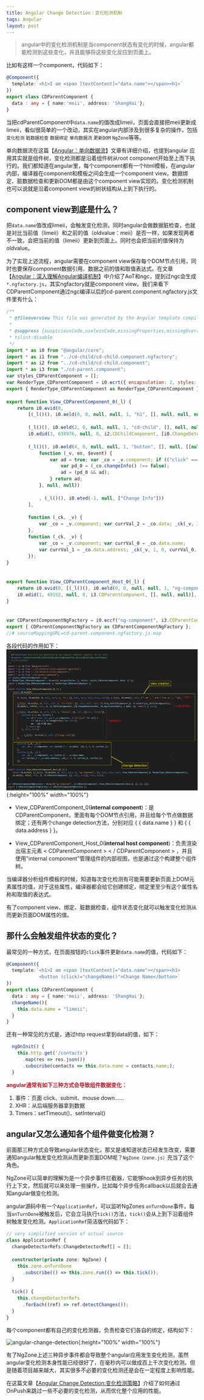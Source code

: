 ```yaml
---
title: Angular Change Detection：变化检测机制
tags: Angular
layout: post
---
```


<blockquote>
<p>
angular中的变化检测机制是当component状态有变化的时候，angular都能检测到这些变化，并且能够将这些变化反应到页面上。
</p>
</blockquote>

比如有这样一个component，代码如下：

```ts
@Component({
  template:`<h1>I am <span [textContent]="data.name"></span><h1>`
})
export class CDParentComponent {
  data : any = { name:'meii', address: 'ShangHai'};
}
```

当把cdParentComponent中```data.name```的值改成limeii，页面会直接把meii更新成limeii，看似很简单的一个改动，其实在angular内部涉及到很多复杂的操作，包括```变化检测``` ```脏数据检查``` ```数据绑定``` ```单向数据流``` ```更新DOM``` ```NgZone```等等。


单向数据流在这篇【[Angular：单向数据流](https://limeii.github.io/2019/06/angular-unidirectional-data-flow/)】文章有详细介绍，也提到angular 应用其实就是组件树，变化检测都是沿着组件树从root component开始至上而下执行的。我们都知道在angular里，每个component都有一个html模板，在angular内部，编译器在component和模板之间会生成一个component view。数据绑定、脏数据检查和更新DOM都是由这个component view实现的。变化检测机制也可以说就是沿着component view的树状结构从上到下执行的。


## component view到底是什么？


把```data.name```值改成limeii，会触发变化检测，同时angular会做数据脏检查，也就是对比当前值（limeii）和之前的值（oldvalue：meii）是否一样，如果发现两者不一致，会把当前的值（limeii）更新到页面上。同时也会把当前的值保持为oldvalue。


为了实现上述流程，angular需要在component view保存每个DOM节点引用，同时也要保存component数据引用、数据之前的值和取值表达式。在文章【[Angular：深入理解Angular编译机制](https://limeii.github.io/2019/08/angular-compiler/)】中介绍了AoT和ngc，提到过ngc会生成```*.ngfactory.js```，其实ngfactory就是component view。我们来看下CDParentComponent通过ngc编译以后的cd-parent.component.ngfactory.js文件里有什么：

```js
/**
 * @fileoverview This file was generated by the Angular template compiler. Do not edit.
 *
 * @suppress {suspiciousCode,uselessCode,missingProperties,missingOverride,checkTypes}
 * tslint:disable
 */
import * as i0 from "@angular/core";
import * as i1 from "../cd-child/cd-child.component.ngfactory";
import * as i2 from "../cd-child/cd-child.component";
import * as i3 from "./cd-parent.component";
var styles_CDParentComponent = [];
var RenderType_CDParentComponent = i0.ɵcrt({ encapsulation: 2, styles: styles_CDParentComponent, data: {} });
export { RenderType_CDParentComponent as RenderType_CDParentComponent };

export function View_CDParentComponent_0(_l) {
    return i0.ɵvid(0,
        [(_l()(), i0.ɵeld(0, 0, null, null, 1, "h1", [], null, null, null, null, null)), (_l()(), i0.ɵted(1, null, ["I am ", " and I live in ", ""])),

        (_l()(), i0.ɵeld(2, 0, null, null, 1, "cd-child", [], null, null, null, i1.View_CDChildComponent_0, i1.RenderType_CDChildComponent)),
        i0.ɵdid(3, 638976, null, 0, i2.CDChildComponent, [i0.ChangeDetectorRef, i0.ApplicationRef], { data: [0, "data"] }, null),

        (_l()(), i0.ɵeld(4, 0, null, null, 1, "button", [], null, [[null, "click"]],
            function (_v, en, $event) {
                var ad = true; var _co = _v.component; if (("click" === en)) {
                    var pd_0 = (_co.changeInfo() !== false);
                    ad = (pd_0 && ad);
                } return ad;
            }, null, null))

            , (_l()(), i0.ɵted(-1, null, ["Change Info"]))
        ],
        
        function (_ck, _v) {
            var _co = _v.component; var currVal_2 = _co.data; _ck(_v, 3, 0, currVal_2);
        },
        function (_ck, _v) {
            var _co = _v.component; var currVal_0 = _co.data.name;
            var currVal_1 = _co.data.address; _ck(_v, 1, 0, currVal_0, currVal_1);
        });
}


export function View_CDParentComponent_Host_0(_l) {
    return i0.ɵvid(0, [(_l()(), i0.ɵeld(0, 0, null, null, 1, "ng-component", [], null, null, null, View_CDParentComponent_0, RenderType_CDParentComponent)),
    i0.ɵdid(1, 49152, null, 0, i3.CDParentComponent, [], null, null)], null, null);
}


var CDParentComponentNgFactory = i0.ɵccf("ng-component", i3.CDParentComponent, View_CDParentComponent_Host_0, {}, {}, []);
export { CDParentComponentNgFactory as CDParentComponentNgFactory };
//# sourceMappingURL=cd-parent.component.ngfactory.js.map
```
各段代码的作用如下：
![angular-change-detection](/assets/images/posts/angular/angular-change-detection06.png){:height="100%" width="100%"}

- View_CDParentComponent_0(**internal component**)：是CDParentComponent，里面有每个DOM节点引用，并且给每个节点做数据绑定；还有两个change detection方法，分别对应 { { data.name } } 和  { { data.address } }。

- View_CDParentComponent_Host_0(**internal host component**)：负责渲染出宿主元素 < CDParentComponent > < / CDParentComponent > ，并且使用"internal component"管理组件的内部视图，也是通过这个构建整个组件树。


当编译器分析组件模板的时候，知道每次变化检测有可能需要更新页面上DOM元素属性的值，对于这些属性，编译器都会给它创建绑定，绑定里至少有这个属性名称和取值的表达式。


有了component view、绑定、脏数据检查，组件状态变化就可以触发变化检测从而更新页面DOM属性的值。


## 那什么会触发组件状态的变化？


最常见的一种方式，在页面按钮的```click```事件更新```data.name```的值，代码如下：

```ts
@Component({
  template:`<h1>I am <span [textContent]="data.name"></span><h1>
            <button (click)="changeName()">Change Name</button>`
})
export class CDParentComponent {
  data : any = { name:'meii', address: 'ShangHai'};
  changeName(){
    this.data.name = "limeii";
  }
}
```

还有一种常见的方式是，通过http request拿到data的值，如下：

```ts
  ngOnInit() {
    this.http.get('/contacts')
      .map(res => res.json())
      .subscribe(contacts => this.data.name = contacts.name;);
  }

```

**<font color="#BF1827">angular通常有如下三种方式会导致组件数据变化：</font>**

1. 事件：页面 click、submit、mouse down......
2. XHR：从后端服务器拿到数据
3. Timers：setTimeout()、setInterval()


## angular又怎么通知各个组件做变化检测？


前面那三种方式会导致angular状态变化，那又是谁知道状态已经发生改变，需要通知angular触发变化检测从而更新页面DOM呢？```NgZone（zone.js）```充当了这个角色。


NgZone可以简单的理解为是一个异步事件拦截器，它能够hook到异步任务的执行上下文，然后就可以来处理一些操作，比如每个异步任务callback以后就会去通知angular做变化检测。


angular源码中有一个```ApplicationRef```，可以监听NgZones ```onTurnDone```事件，每当```onTurnDone```被触发后，它会立马执行```tick()```方法，```tick()```会从上到下沿着组件树触发变化检测。```ApplicationRef```简洁版代码如下：

```ts
// very simplified version of actual source
class ApplicationRef {
  changeDetectorRefs:ChangeDetectorRef[] = [];

  constructor(private zone: NgZone) {
    this.zone.onTurnDone
      .subscribe(() => this.zone.run(() => this.tick());
  }

  tick() {
    this.changeDetectorRefs
      .forEach((ref) => ref.detectChanges());
  }
}
```


每个component都有自己的变化检测器，负责检查它们各自的绑定，结构如下：

![angular-change-detection](https://limeii.github.io/assets/images/posts/angular/angular-change-detection05.png){:height="100%" width="100%"}


有了NgZone上述三种异步事件都会导致整个angular应用发生变化检测，虽然angular变化检测本身性能已经很好了，在毫秒内可以做成百上千次变化检测。但是随着项目越来越大，其实很多不必要的变化检测还是会在一定程度上影响性能。


在这篇文章【[Angular Change Detection:变化检测策略](https://limeii.github.io/2019/06/angular-changeDetectionStrategy-OnPush/)】介绍了如何通过OnPush来跳过一些不必要的变化检测，从而优化整个应用的性能。
